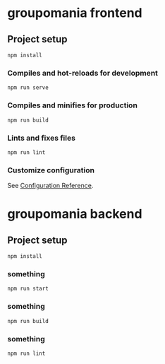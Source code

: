 # groupomania frontend

## Project setup
```
npm install
```

### Compiles and hot-reloads for development
```
npm run serve
```

### Compiles and minifies for production
```
npm run build
```

### Lints and fixes files
```
npm run lint
```

### Customize configuration
See [Configuration Reference](https://cli.vuejs.org/config/).


# groupomania backend

## Project setup
```
npm install
```

### something
```
npm run start
```

### something
```
npm run build
```

### something
```
npm run lint
```